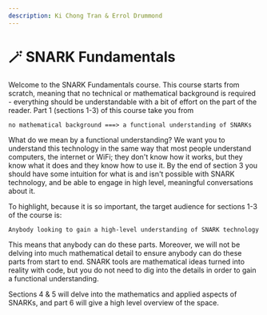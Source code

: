```yaml
---
description: Ki Chong Tran & Errol Drummond
---
```


# 🪄 SNARK Fundamentals

Welcome to the SNARK Fundamentals course. This course starts from scratch, meaning that no technical or mathematical background is required - everything should be understandable with a bit of effort on the part of the reader. Part 1 (sections 1-3) of this course take you from

```
no mathematical background ===> a functional understanding of SNARKs
```

What do we mean by a functional understanding? We want you to understand this technology in the same way that most people understand computers, the internet or WiFi; they don't know how it works, but they know what it does and they know how to use it. By the end of section 3 you should have some intuition for what is and isn't possible with SNARK technology, and be able to engage in high level, meaningful conversations about it.

To highlight, because it is so important, the target audience for sections 1-3 of the course is:

```
Anybody looking to gain a high-level understanding of SNARK technology
```

This means that anybody can do these parts. Moreover, we will not be delving into much mathematical detail to ensure anybody can do these parts from start to end. SNARK tools are mathematical ideas turned into reality with code, but you do not need to dig into the details in order to gain a functional understanding.&#x20;

Sections 4 & 5 will delve into the mathematics and applied aspects of SNARKs, and part 6 will give a high level overview of the space.
